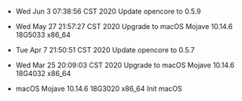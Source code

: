 + Wed Jun  3 07:38:56 CST 2020
Update opencore to 0.5.9

+ Wed May 27 21:57:27 CST 2020
Upgrade to macOS Mojave 10.14.6 18G5033 x86_64

+ Tue Apr  7 21:50:51 CST 2020
Update opencore to 0.5.7

+ Wed Mar 25 20:09:03 CST 2020
Upgrade to macOS Mojave 10.14.6 18G4032 x86_64

+ macOS Mojave 10.14.6 18G3020 x86_64
Init macOS
